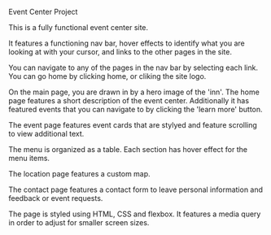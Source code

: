 Event Center Project

This is a fully functional event center site. 

It features a functioning nav bar, hover effects to identify what you are looking at with your cursor, and links to the other pages in the site.

You can navigate to any of the pages in the nav bar by selecting each link.  You can go home by clicking home, or cliking the site logo.

On the main page, you are drawn in by a hero image of the 'inn'.  The home page features a short description of the event center.  Additionally it has featured events that you can navigate to by clicking the 'learn more' button. 

The event page features event cards that are stylyed and feature scrolling to view additional text.  

The menu is organized as a table.  Each section has hover effect for the menu items. 

The location page features a custom map. 

The contact page features a contact form to leave personal information and feedback or event requests. 

The page is styled using HTML, CSS and flexbox.  It features a media query in order to adjust for smaller screen sizes. 